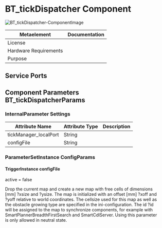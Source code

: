 <!--- This file is generated from the BT_tickDispatcher.componentDocumentation model --->
<!--- do not modify this file manually as it will by automatically overwritten by the code generator, modify the model instead and re-generate this file --->

# BT_tickDispatcher Component

![BT_tickDispatcher-ComponentImage](https://github.com/Servicerobotics-Ulm/ComponentRepository/blob/master/BT_tickDispatcher/model/BT_tickDispatcherComponentDefinition.jpg)


| Metaelement | Documentation |
|-------------|---------------|
| License |  |
| Hardware Requirements |  |
| Purpose |  |



## Service Ports


## Component Parameters BT_tickDispatcherParams

### InternalParameter Settings

| Attribute Name | Attribute Type | Description |
|----------------|----------------|-------------|
| tickManager_localPort | String |  |
| configFile | String |  |

### ParameterSetInstance ConfigParams

#### TriggerInstance configFile

active = false

Drop the current map and create a new map with free cells of dimensions [mm] ?xsize and ?ysize. The map is initialized with an offset [mm] ?xoff and ?yoff relative to world coordinates. The cellsize used for this map as well as the obstacle growing type are specified in the ini-configuration. The id ?id will be assigned to the map to synchronize components, for example with SmartPlannerBreadthFirstSearch and SmartCdlServer.
Using this parameter is only allowed in neutral state.

